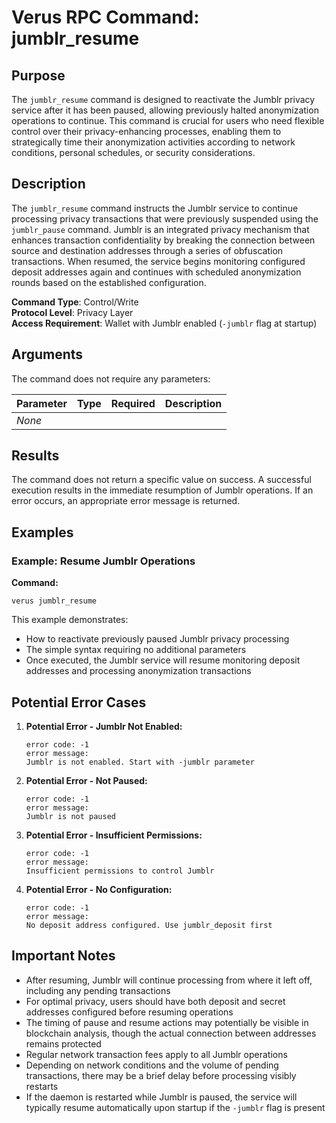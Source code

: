 # Verus RPC Command: jumblr_resume

## Purpose
The `jumblr_resume` command is designed to reactivate the Jumblr privacy service after it has been paused, allowing previously halted anonymization operations to continue. This command is crucial for users who need flexible control over their privacy-enhancing processes, enabling them to strategically time their anonymization activities according to network conditions, personal schedules, or security considerations.

## Description
The `jumblr_resume` command instructs the Jumblr service to continue processing privacy transactions that were previously suspended using the `jumblr_pause` command. Jumblr is an integrated privacy mechanism that enhances transaction confidentiality by breaking the connection between source and destination addresses through a series of obfuscation transactions. When resumed, the service begins monitoring configured deposit addresses again and continues with scheduled anonymization rounds based on the established configuration.

**Command Type**: Control/Write  
**Protocol Level**: Privacy Layer  
**Access Requirement**: Wallet with Jumblr enabled (`-jumblr` flag at startup)

## Arguments
The command does not require any parameters:

| Parameter | Type | Required | Description |
|-----------|------|----------|-------------|
| *None* | | | |

## Results
The command does not return a specific value on success. A successful execution results in the immediate resumption of Jumblr operations. If an error occurs, an appropriate error message is returned.

## Examples

### Example: Resume Jumblr Operations

**Command:**
```
verus jumblr_resume
```

This example demonstrates:
- How to reactivate previously paused Jumblr privacy processing
- The simple syntax requiring no additional parameters
- Once executed, the Jumblr service will resume monitoring deposit addresses and processing anonymization transactions

## Potential Error Cases

1. **Potential Error - Jumblr Not Enabled:**
   ```
   error code: -1
   error message:
   Jumblr is not enabled. Start with -jumblr parameter
   ```

2. **Potential Error - Not Paused:**
   ```
   error code: -1
   error message:
   Jumblr is not paused
   ```

3. **Potential Error - Insufficient Permissions:**
   ```
   error code: -1
   error message:
   Insufficient permissions to control Jumblr
   ```

4. **Potential Error - No Configuration:**
   ```
   error code: -1
   error message:
   No deposit address configured. Use jumblr_deposit first
   ```

## Important Notes
- After resuming, Jumblr will continue processing from where it left off, including any pending transactions
- For optimal privacy, users should have both deposit and secret addresses configured before resuming operations
- The timing of pause and resume actions may potentially be visible in blockchain analysis, though the actual connection between addresses remains protected
- Regular network transaction fees apply to all Jumblr operations
- Depending on network conditions and the volume of pending transactions, there may be a brief delay before processing visibly restarts
- If the daemon is restarted while Jumblr is paused, the service will typically resume automatically upon startup if the `-jumblr` flag is present
